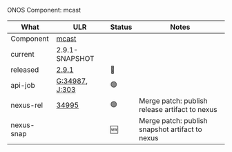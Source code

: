ONOS Component: mcast

| What | ULR | Status | Notes |
| ---- | --- | ------ | ----- |
| Component  | [mcast](https://gerrit.opencord.org/plugins/gitiles/mcast) | | |
| current    | 2.9.1-SNAPSHOT | | |    
| released   | [2.9.1](https://mvnrepository.com/artifact/org.opencord/mcast) | :hammer: | |
| api-job    | [G:34987](https://gerrit.opencord.org/c/mcast/+/34987), [J:303](https://jenkins.opencord.org/job/onos-app-release/303/console) | :green_circle: | |
| nexus-rel  | [34995](https://gerrit.opencord.org/c/mcast/+/34995) | :green_circle: | Merge patch: publish release artifact to nexus |
| nexus-snap |  | :new: | Merge patch: publish snapshot artifact to nexus |

